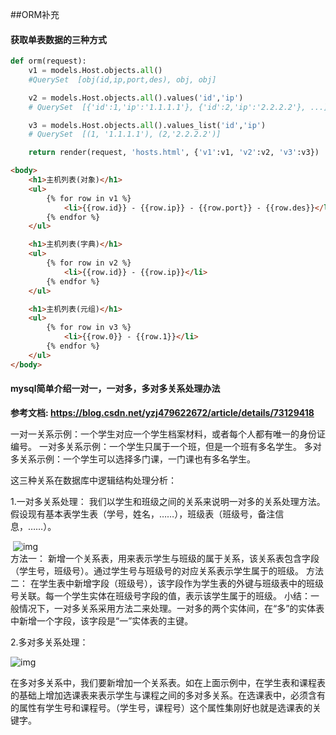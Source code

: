 ##ORM补充

#### 获取单表数据的三种方式

```python
def orm(request):
    v1 = models.Host.objects.all()
    #QuerySet  [obj(id,ip,port,des), obj, obj]

    v2 = models.Host.objects.all().values('id','ip')
    # QuerySet  [{'id':1,'ip':'1.1.1.1'}, {'id':2,'ip':'2.2.2.2'}, ...]

    v3 = models.Host.objects.all().values_list('id','ip')
    # QuerySet  [(1, '1.1.1.1'), (2,'2.2.2.2')]

    return render(request, 'hosts.html', {'v1':v1, 'v2':v2, 'v3':v3})
```



```html
<body>
    <h1>主机列表(对象)</h1>
    <ul>
        {% for row in v1 %}
            <li>{{row.id}} - {{row.ip}} - {{row.port}} - {{row.des}}</li>
        {% endfor %}
    </ul>

    <h1>主机列表(字典)</h1>
    <ul>
        {% for row in v2 %}
            <li>{{row.id}} - {{row.ip}}</li>
        {% endfor %}
    </ul>

    <h1>主机列表(元组)</h1>
    <ul>
        {% for row in v3 %}
            <li>{{row.0}} - {{row.1}}</li>
        {% endfor %}
    </ul>
</body>
```



#### mysql简单介绍一对一，一对多，多对多关系处理办法

**参考文档: https://blog.csdn.net/yzj479622672/article/details/73129418**

一对一关系示例：一个学生对应一个学生档案材料，或者每个人都有唯一的身份证编号。
一对多关系示例：一个学生只属于一个班，但是一个班有多名学生。
多对多关系示例：一个学生可以选择多门课，一门课也有多名学生。

这三种关系在数据库中逻辑结构处理分析：

1.一对多关系处理：
我们以学生和班级之间的关系来说明一对多的关系处理方法。
假设现有基本表学生表（学号，姓名，……），班级表（班级号，备注信息，……）。

​         ![img](http://www.2cto.com/uploadfile/2011/0822/20110822013816146.png)              
方法一：
新增一个关系表，用来表示学生与班级的属于关系，该关系表包含字段（学生号，班级号）。通过学生号与班级号的对应关系表示学生属于的班级。
方法二：
在学生表中新增字段（班级号），该字段作为学生表的外键与班级表中的班级号关联。每一个学生实体在班级号字段的值，表示该学生属于的班级。
小结：一般情况下，一对多关系采用方法二来处理。一对多的两个实体间，在“多”的实体表中新增一个字段，该字段是“一”实体表的主键。

2.多对多关系处理：

 ![img](http://www.2cto.com/uploadfile/2011/0822/20110822013816452.png)

在多对多关系中，我们要新增加一个关系表。如在上面示例中，在学生表和课程表的基础上增加选课表来表示学生与课程之间的多对多关系。在选课表中，必须含有的属性有学生号和课程号。（学生号，课程号）这个属性集刚好也就是选课表的关键字。

 